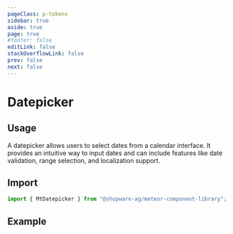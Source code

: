 ```yaml
---
pageClass: p-tokens
sidebar: true
aside: true
page: true
#footer: false
editLink: false
stackOverflowLink: false
prev: false
next: false
---
```


<script setup>
  import  SwagStorybookIframe  from '../../components/storybook/SwagStorybookIframe.vue'
</script>

# Datepicker

## Usage

A datepicker allows users to select dates from a calendar interface. It provides an intuitive way to input dates and can include features like date validation, range selection, and localization support.

## Import

```js
import { MtDatepicker } from "@shopware-ag/meteor-component-library";
```

## Example

<SwagStorybookIframe group="form" component="mt-datepicker"></SwagStorybookIframe>
